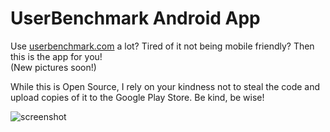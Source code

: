# UserBenchmark Android App

Use [userbenchmark.com](http://userbenchmark.com) a lot? Tired of it not being mobile friendly? Then this is the app for you!  
 (New pictures soon!)  
 
 While this is Open Source, I rely on your kindness not to steal the code and upload copies of it to the Google Play Store. Be kind, be wise!

![screenshot](https://noahsc.xyz/public_images/UserBenchmark1.png)
